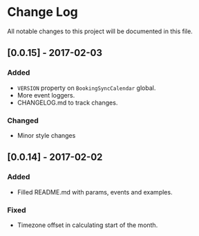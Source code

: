 # Change Log
All notable changes to this project will be documented in this file.

## [0.0.15] - 2017-02-03
### Added
- `VERSION` property on `BookingSyncCalendar` global.
- More event loggers.
- CHANGELOG.md to track changes.

### Changed
- Minor style changes

## [0.0.14] - 2017-02-02
### Added
- Filled README.md with params, events and examples.

### Fixed
- Timezone offset in calculating start of the month.

